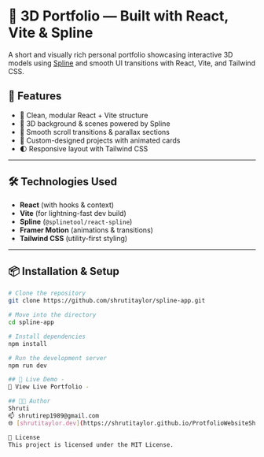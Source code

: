 # 🎨 3D Portfolio — Built with React, Vite & Spline

A short and visually rich personal portfolio showcasing interactive 3D models using [Spline](https://spline.design/) and smooth UI transitions with React, Vite, and Tailwind CSS.

## 🚀 Features

- 🧠 Clean, modular React + Vite structure
- 🎥 3D background & scenes powered by Spline
- 🧭 Smooth scroll transitions & parallax sections
- 🎨 Custom-designed projects with animated cards
- 🌓 Responsive layout with Tailwind CSS



---

## 🛠️ Technologies Used

- **React** (with hooks & context)
- **Vite** (for lightning-fast dev build)
- **Spline** (`@splinetool/react-spline`)
- **Framer Motion** (animations & transitions)
- **Tailwind CSS** (utility-first styling)

---

## 📦 Installation & Setup

```bash
# Clone the repository
git clone https://github.com/shrutitaylor/spline-app.git

# Move into the directory
cd spline-app

# Install dependencies
npm install

# Run the development server
npm run dev

## 🧪 Live Demo - 
🔗 View Live Portfolio - 

## 🧑‍💻 Author
Shruti
📫 shrutirep1989@gmail.com
🌐 [shrutitaylor.dev](https://shrutitaylor.github.io/ProtfolioWebsiteShruti/)

📄 License
This project is licensed under the MIT License.
